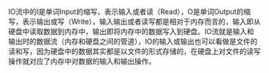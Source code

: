 IO流中的I是单词Input的缩写，表示输入或者读（Read），O是单词Output的缩写，表示输出或写（Write），输入输出或者读写都是相对于内存而言的，输入即从硬盘中读取数据到内存中，输出即将内存中的数据写入到硬盘。IO流就是输入和输出时的数据流（内存和硬盘之间的管道），IO的输入或输出也可以看做是文件的读和写，因为硬盘中的数据其实都是以文件的形式存储的，在硬盘上对文件的读写操作就对应了内存中对数据的输入和输出操作。



